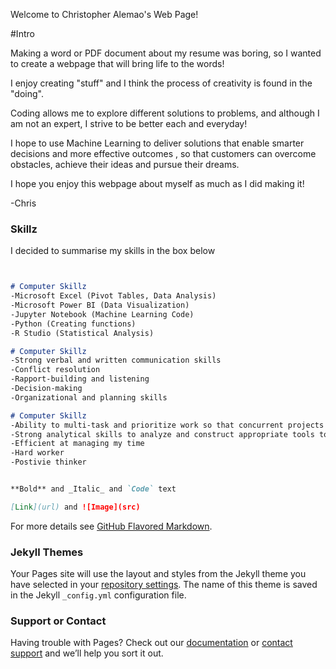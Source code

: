 Welcome to Christopher Alemao's Web Page! 

#Intro

Making a word or PDF document about my resume was boring, so I wanted to create a webpage that will bring life to the words!

I enjoy creating "stuff" and I think the process of creativity is found in the "doing". 

Coding allows me to explore different solutions to problems, and although I am not an expert, I strive to be better each and everyday! 

I hope to use Machine Learning to deliver solutions that enable smarter decisions and more effective outcomes , so that customers can overcome obstacles, achieve their ideas and pursue their dreams. 

I hope you enjoy this webpage about myself as much as I did making it!

-Chris


### Skillz

I decided to summarise my skills in the box below 

```markdown


# Computer Skillz
-Microsoft Excel (Pivot Tables, Data Analysis)
-Microsoft Power BI (Data Visualization)
-Jupyter Notebook (Machine Learning Code)
-Python (Creating functions)
-R Studio (Statistical Analysis)

# Computer Skillz 
-Strong verbal and written communication skills
-Conflict resolution
-Rapport-building and listening
-Decision-making
-Organizational and planning skills

# Computer Skillz
-Ability to multi-task and prioritize work so that concurrent projects can be completed in an efficient and timely manner
-Strong analytical skills to analyze and construct appropriate tools to a given Data Set
-Efficient at managing my time
-Hard worker
-Postivie thinker 


**Bold** and _Italic_ and `Code` text

[Link](url) and ![Image](src)
```

For more details see [GitHub Flavored Markdown](https://guides.github.com/features/mastering-markdown/).

### Jekyll Themes

Your Pages site will use the layout and styles from the Jekyll theme you have selected in your [repository settings](https://github.com/alemaoch/christopheralemao.github.io/settings). The name of this theme is saved in the Jekyll `_config.yml` configuration file.

### Support or Contact

Having trouble with Pages? Check out our [documentation](https://help.github.com/categories/github-pages-basics/) or [contact support](https://github.com/contact) and we’ll help you sort it out.
